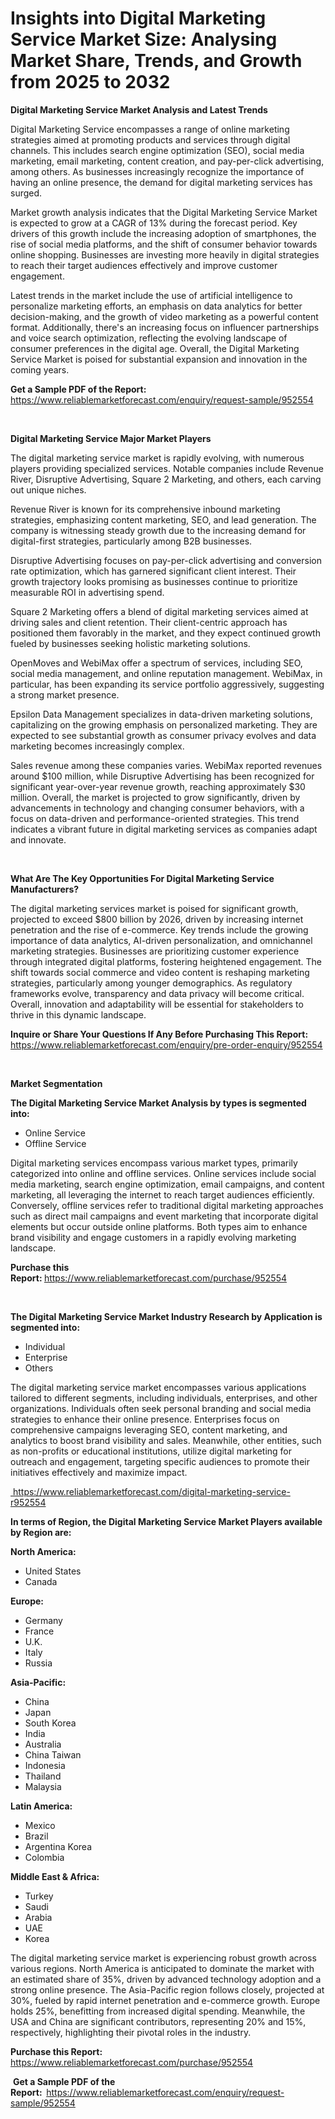 <p><h1>Insights into Digital Marketing Service Market Size: Analysing Market Share, Trends, and Growth from 2025 to 2032</h1></p><p><strong>Digital Marketing Service Market Analysis and Latest Trends</strong></p>
<p><p>Digital Marketing Service encompasses a range of online marketing strategies aimed at promoting products and services through digital channels. This includes search engine optimization (SEO), social media marketing, email marketing, content creation, and pay-per-click advertising, among others. As businesses increasingly recognize the importance of having an online presence, the demand for digital marketing services has surged.</p><p>Market growth analysis indicates that the Digital Marketing Service Market is expected to grow at a CAGR of 13% during the forecast period. Key drivers of this growth include the increasing adoption of smartphones, the rise of social media platforms, and the shift of consumer behavior towards online shopping. Businesses are investing more heavily in digital strategies to reach their target audiences effectively and improve customer engagement.</p><p>Latest trends in the market include the use of artificial intelligence to personalize marketing efforts, an emphasis on data analytics for better decision-making, and the growth of video marketing as a powerful content format. Additionally, there's an increasing focus on influencer partnerships and voice search optimization, reflecting the evolving landscape of consumer preferences in the digital age. Overall, the Digital Marketing Service Market is poised for substantial expansion and innovation in the coming years.</p></p>
<p><strong>Get a Sample PDF of the Report:&nbsp;</strong> <a href="https://www.reliablemarketforecast.com/enquiry/request-sample/952554?utm_campaign=1130&utm_medium=2&utm_source=Github&utm_content=ia&utm_term=18042025&utm_id=digital-marketing-service">https://www.reliablemarketforecast.com/enquiry/request-sample/952554</a></p>
<p>&nbsp;</p>
<p><strong>Digital Marketing Service Major Market Players</strong></p>
<p><p>The digital marketing service market is rapidly evolving, with numerous players providing specialized services. Notable companies include Revenue River, Disruptive Advertising, Square 2 Marketing, and others, each carving out unique niches.</p><p>Revenue River is known for its comprehensive inbound marketing strategies, emphasizing content marketing, SEO, and lead generation. The company is witnessing steady growth due to the increasing demand for digital-first strategies, particularly among B2B businesses.</p><p>Disruptive Advertising focuses on pay-per-click advertising and conversion rate optimization, which has garnered significant client interest. Their growth trajectory looks promising as businesses continue to prioritize measurable ROI in advertising spend.</p><p>Square 2 Marketing offers a blend of digital marketing services aimed at driving sales and client retention. Their client-centric approach has positioned them favorably in the market, and they expect continued growth fueled by businesses seeking holistic marketing solutions.</p><p>OpenMoves and WebiMax offer a spectrum of services, including SEO, social media management, and online reputation management. WebiMax, in particular, has been expanding its service portfolio aggressively, suggesting a strong market presence.</p><p>Epsilon Data Management specializes in data-driven marketing solutions, capitalizing on the growing emphasis on personalized marketing. They are expected to see substantial growth as consumer privacy evolves and data marketing becomes increasingly complex.</p><p>Sales revenue among these companies varies. WebiMax reported revenues around $100 million, while Disruptive Advertising has been recognized for significant year-over-year revenue growth, reaching approximately $30 million. Overall, the market is projected to grow significantly, driven by advancements in technology and changing consumer behaviors, with a focus on data-driven and performance-oriented strategies. This trend indicates a vibrant future in digital marketing services as companies adapt and innovate.</p></p>
<p>&nbsp;</p>
<p><strong>What Are The Key Opportunities For Digital Marketing Service Manufacturers?</strong></p>
<p><p>The digital marketing services market is poised for significant growth, projected to exceed $800 billion by 2026, driven by increasing internet penetration and the rise of e-commerce. Key trends include the growing importance of data analytics, AI-driven personalization, and omnichannel marketing strategies. Businesses are prioritizing customer experience through integrated digital platforms, fostering heightened engagement. The shift towards social commerce and video content is reshaping marketing strategies, particularly among younger demographics. As regulatory frameworks evolve, transparency and data privacy will become critical. Overall, innovation and adaptability will be essential for stakeholders to thrive in this dynamic landscape.</p></p>
<p><strong>Inquire or Share Your Questions If Any Before Purchasing This Report:</strong> <a href="https://www.reliablemarketforecast.com/enquiry/pre-order-enquiry/952554?utm_campaign=1130&utm_medium=2&utm_source=Github&utm_content=ia&utm_term=18042025&utm_id=digital-marketing-service">https://www.reliablemarketforecast.com/enquiry/pre-order-enquiry/952554</a></p>
<p>&nbsp;</p>
<p><strong>Market Segmentation</strong></p>
<p><strong>The Digital Marketing Service Market Analysis by types is segmented into:</strong></p>
<p><ul><li>Online Service</li><li>Offline Service</li></ul></p>
<p><p>Digital marketing services encompass various market types, primarily categorized into online and offline services. Online services include social media marketing, search engine optimization, email campaigns, and content marketing, all leveraging the internet to reach target audiences efficiently. Conversely, offline services refer to traditional digital marketing approaches such as direct mail campaigns and event marketing that incorporate digital elements but occur outside online platforms. Both types aim to enhance brand visibility and engage customers in a rapidly evolving marketing landscape.</p></p>
<p><strong>Purchase this Report:&nbsp;</strong><a href="https://www.reliablemarketforecast.com/purchase/952554?utm_campaign=1130&utm_medium=2&utm_source=Github&utm_content=ia&utm_term=18042025&utm_id=digital-marketing-service">https://www.reliablemarketforecast.com/purchase/952554</a></p>
<p>&nbsp;</p>
<p><strong>The Digital Marketing Service Market Industry Research by Application is segmented into:</strong></p>
<p><ul><li>Individual</li><li>Enterprise</li><li>Others</li></ul></p>
<p><p>The digital marketing service market encompasses various applications tailored to different segments, including individuals, enterprises, and other organizations. Individuals often seek personal branding and social media strategies to enhance their online presence. Enterprises focus on comprehensive campaigns leveraging SEO, content marketing, and analytics to boost brand visibility and sales. Meanwhile, other entities, such as non-profits or educational institutions, utilize digital marketing for outreach and engagement, targeting specific audiences to promote their initiatives effectively and maximize impact.</p></p>
<p><a href="https://www.reliablemarketforecast.com/digital-marketing-service-r952554?utm_campaign=1130&utm_medium=2&utm_source=Github&utm_content=ia&utm_term=18042025&utm_id=digital-marketing-service">&nbsp;https://www.reliablemarketforecast.com/digital-marketing-service-r952554</a></p>
<p><strong>In terms of Region, the Digital Marketing Service Market Players available by Region are:</strong></p>
<p>
    <p> <strong> North America: </strong>
        <ul>
            <li>United States</li>
            <li>Canada</li>
        </ul>
        </p> 
    <p> <strong> Europe: </strong>
        <ul>
            <li>Germany</li>
            <li>France</li>
            <li>U.K.</li>
            <li>Italy</li>
            <li>Russia</li>
        </ul>
        </p> 
    <p> <strong> Asia-Pacific: </strong>
        <ul>
            <li>China</li>
            <li>Japan</li>
            <li>South Korea</li>
            <li>India</li>
            <li>Australia</li>
            <li>China Taiwan</li>
            <li>Indonesia</li>
            <li>Thailand</li>
            <li>Malaysia</li>
        </ul>
        </p> 
    <p> <strong> Latin America: </strong>
        <ul>
            <li>Mexico</li>
            <li>Brazil</li>
            <li>Argentina Korea</li>
            <li>Colombia</li>
        </ul>
        </p> 
    <p> <strong> Middle East & Africa: </strong>
        <ul>
            <li>Turkey</li>
            <li>Saudi</li>
            <li>Arabia</li>
            <li>UAE</li>
            <li>Korea</li>
        </ul>
    </p>
    </p>
<p><p>The digital marketing service market is experiencing robust growth across various regions. North America is anticipated to dominate the market with an estimated share of 35%, driven by advanced technology adoption and a strong online presence. The Asia-Pacific region follows closely, projected at 30%, fueled by rapid internet penetration and e-commerce growth. Europe holds 25%, benefitting from increased digital spending. Meanwhile, the USA and China are significant contributors, representing 20% and 15%, respectively, highlighting their pivotal roles in the industry.</p></p>
<p><strong>Purchase this Report: </strong><a href="https://www.reliablemarketforecast.com/purchase/952554?utm_campaign=1130&utm_medium=2&utm_source=Github&utm_content=ia&utm_term=18042025&utm_id=digital-marketing-service">https://www.reliablemarketforecast.com/purchase/952554</a></p>
<p>&nbsp;<strong>Get a Sample PDF of the Report:&nbsp;&nbsp;</strong><a href="https://www.reliablemarketforecast.com/enquiry/request-sample/952554?utm_campaign=1130&utm_medium=2&utm_source=Github&utm_content=ia&utm_term=18042025&utm_id=digital-marketing-service">https://www.reliablemarketforecast.com/enquiry/request-sample/952554</a></p>
<p><strong></strong></p>
<p><p></p><p></p><p></p></p>